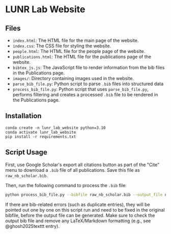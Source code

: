 # LUNR Lab Website

## Files

- `index.html`: The HTML file for the main page of the website.
- `index.css`: The CSS file for styling the website.
- `people.html`: The HTML file for the people page of the website.
- `publications.html`: The HTML file for the publications page of the website.
- `bibtex_js.js`: The JavaScript file to render information from the bib files in the Publications page.
- `images/`: Directory containing images used in the website.
- `parse_bib_file.py`: Python script to parse `.bib` files into structured data
- `process_bib_file.py`: Python script that uses `parse_bib_file.py`, performs filtering and creates a processed `.bib` file to be rendered in the Publications page.

## Installation

```
conda create -n lunr_lab_website python=3.10
conda activate lunr_lab_website
pip install -r requirements.txt
```

## Script Usage

First, use Google Scholar's export all citations button as part of the "Cite" menu to download a `.bib` file of all publications. Save this file as `raw_nb_scholar.bib`.

Then, run the following command to process the `.bib` file:

```bash
python process_bib_file.py --bibfile raw_nb_scholar.bib --output_file nb_scholar.bib
```

If there are bib-related errors (such as duplicate entries), they will be pointed out one by one on this script run and need to be fixed in the original bibfile, before the output file can be generated.
Make sure to check the output bib file and remove any LaTeX/Markdown formatting (e.g., see @ghosh2025texttt entry).